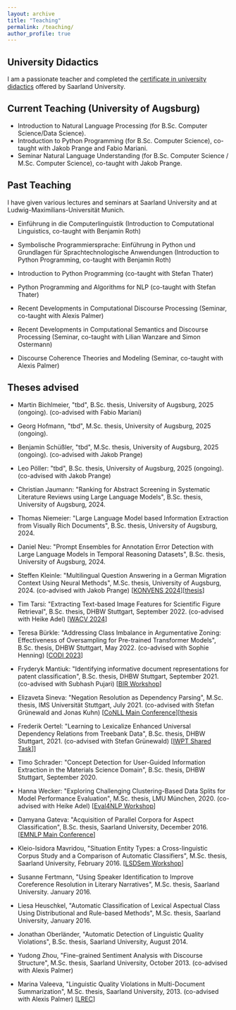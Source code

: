 ```yaml
---
layout: archive
title: "Teaching"
permalink: /teaching/
author_profile: true
---
```


University Didactics
-------------------
I am a passionate teacher and completed the [certificate in university didactics](https://www.uni-saarland.de/einrichtung/zell/arbeitsstelle-hochschuldidaktik/hochschuldidaktik-zertifikat.html) offered by Saarland University.


Current Teaching (University of Augsburg)
-----------------------------------------
* Introduction to Natural Language Processing (for B.Sc. Computer Science/Data Science).
* Introduction to Python Programming (for B.Sc. Computer Science), co-taught with Jakob Prange and Fabio Mariani.
* Seminar Natural Language Understanding (for B.Sc. Computer Science / M.Sc. Computer Science), co-taught with Jakob Prange.


Past Teaching
-------------
I have given various lectures and seminars at Saarland University and at Ludwig-Maximilians-Universität Munich.

* Einführung in die Computerlinguistik (Introduction to Computational Linguistics, co-taught with Benjamin Roth)

* Symbolische Programmiersprache: Einführung in Python und Grundlagen für Sprachtechnologische Anwendungen (Introduction to Python Programming, co-taught with Benjamin Roth)

* Introduction to Python Programming (co-taught with Stefan Thater)

* Python Programming and Algorithms for NLP (co-taught with Stefan Thater)

* Recent Developments in Computational Discourse Processing (Seminar, co-taught with Alexis Palmer)

* Recent Developments in Computational Semantics and Discourse Processing (Seminar, co-taught with Lilian Wanzare and Simon Ostermann)

* Discourse Coherence Theories and Modeling (Seminar, co-taught with Alexis Palmer)


Theses advised
-------------

* Martin Bichlmeier, "tbd", B.Sc. thesis, University of Augsburg, 2025 (ongoing). (co-advised with Fabio Mariani)

* Georg Hofmann, "tbd", M.Sc. thesis, University of Augsburg, 2025 (ongoing).

* Benjamin Schüßler, "tbd", M.Sc. thesis, University of Augsburg, 2025 (ongoing). (co-advised with Jakob Prange)

* Leo Pöller: "tbd", B.Sc. thesis, University of Augsburg, 2025 (ongoing). (co-advised with Jakob Prange) 

* Christian Jaumann: "Ranking for Abstract Screening in Systematic Literature Reviews using Large Language Models", B.Sc. thesis, University of Augsburg, 2024.

* Thomas Niemeier: "Large Language Model based
Information Extraction from Visually Rich Documents", B.Sc. thesis, University of Augsburg, 2024.

* Daniel Neu: "Prompt Ensembles for Annotation Error Detection with Large Language Models in Temporal Reasoning Datasets", B.Sc. thesis, University of Augsburg, 2024.

* Steffen Kleinle: "Multilingual Question Answering in a German Migration Context Using Neural Methods", M.Sc. thesis, University of Augsburg, 2024. (co-advised with Jakob Prange) [[KONVENS 2024](https://aclanthology.org/2024.konvens-main.25/)][[thesis](http://annefried.github.io/files/Thesis_Kleinle_Steffen.pdf)]

* Tim Tarsi: "Extracting Text-based Image Features for Scientific Figure Retrieval", B.Sc. thesis, DHBW Stuttgart, September 2022. (co-advised with Heike Adel) [[WACV 2024](https://openaccess.thecvf.com/content/WACV2024/html/Tarsi_SciOL_and_MuLMS-Img_Introducing_a_Large-Scale_Multimodal_Scientific_Dataset_and_WACV_2024_paper.html)]

* Teresa Bürkle: "Addressing Class Imbalance in Argumentative Zoning: Effectiveness of Oversampling for Pre-trained Transformer Models", B.Sc. thesis, DHBW Stuttgart, May 2022. (co-advised with Sophie Henning) [[CODI 2023](https://aclanthology.org/2023.codi-1.1/)]

* Fryderyk Mantiuk: "Identifying informative document representations for patent classification", B.Sc. thesis, DHBW Stuttgart, September 2021. (co-advised with Subhash Pujari) [[BIR Workshop](https://ceur-ws.org/Vol-3230/paper-04.pdf)]

* Elizaveta Sineva: "Negation Resolution as Dependency Parsing", M.Sc. thesis, IMS Universität Stuttgart, July 2021. (co-advised with Stefan Grünewald and Jonas Kuhn) [[CoNLL Main Conference](https://aclanthology.org/2021.conll-1.41/)][[thesis](http://annefried.github.io/files/]Thesis_Elizaveta_Sineva.pdf)

* Frederik Oertel: "Learning to Lexicalize Enhanced Universal Dependency Relations from Treebank Data", B.Sc. thesis, DHBW Stuttgart, 2021. (co-advised with Stefan Grünewald) [[IWPT Shared Task](https://aclanthology.org/2021.iwpt-1.21/)]]

* Timo Schrader: "Concept Detection for User-Guided Information Extraction in the Materials Science Domain", B.Sc. thesis, DHBW Stuttgart, September 2020.

* Hanna Wecker: "Exploring Challenging Clustering-Based Data Splits for Model Performance Evaluation", M.Sc. thesis, LMU München, 2020. (co-advised with Heike Adel) [[Eval4NLP Workshop](https://aclanthology.org/2020.eval4nlp-1.15/)]

* Damyana Gateva: "Acquisition of Parallel Corpora for Aspect Classification", B.Sc. thesis, Saarland University, December 2016. [[EMNLP Main Conference](https://aclanthology.org/D17-1271/)]

* Kleio-Isidora Mavridou, "Situation Entity Types: a Cross-linguistic Corpus Study and a Comparison of Automatic Classifiers", M.Sc. thesis, Saarland University, February 2016. [[LSDSem Workshop](https://aclanthology.org/W15-2702/)]

* Susanne Fertmann, "Using Speaker Identification to Improve Coreference Resolution in Literary Narratives", M.Sc. thesis, Saarland University. January 2016.

* Liesa Heuschkel, "Automatic Classification of Lexical Aspectual Class Using Distributional and Rule-based Methods", M.Sc. thesis, Saarland University, January 2016.

* Jonathan Oberländer, "Automatic Detection of Linguistic Quality Violations", B.Sc. thesis, Saarland University, August 2014.

* Yudong Zhou, "Fine-grained Sentiment Analysis with Discourse Structure", M.Sc. thesis, Saarland University, October 2013. (co-advised with Alexis Palmer)

* Marina Valeeva, "Linguistic Quality Violations in Multi-Document Summarization", M.Sc. thesis, Saarland University, 2013. (co-advised with Alexis Palmer) [[LREC](https://aclanthology.org/L14-1467/)]
